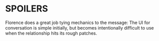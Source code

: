 # SPOILERS

Florence does a great job tying mechanics to the message: The UI for conversation is simple initially, but becomes intentionally difficult to use when the relationship hits its rough patches.

